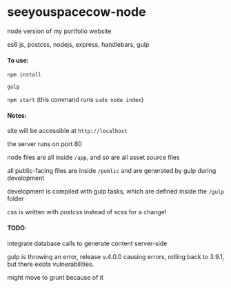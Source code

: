 # seeyouspacecow-node
node version of my portfolio website

es6 js, postcss, nodejs, express, handlebars, gulp

#### To use:

`npm install`

`gulp`

`npm start` (this command runs `sudo node index`)

#### Notes:

site will be accessible at `http://localhost` 

the server runs on port 80

node files are all inside `/app`, and so are all asset source files

all public-facing files are inside `/public` and are generated by gulp during development

development is compiled with gulp tasks, which are defined inside the `/gulp` folder

css is written with postcss instead of scss for a change!

#### TODO:

integrate database calls to generate content server-side

gulp is throwing an error, release v.4.0.0 causing errors, rolling back to 3.9.1, but there exists vulnerabilities.

might move to grunt because of it



